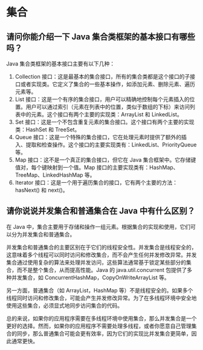# 集合

## 请问你能介绍一下 Java 集合类框架的基本接口有哪些吗？

Java 集合类框架的基本接口主要有以下几种：

1. Collection 接口：这是最基本的集合接口，所有的集合类都是这个接口的子接口或者实现类。它定义了集合的一些基本操作，如添加元素、删除元素、遍历元素等。
2. List 接口：这是一个有序的集合接口，用户可以精确地控制每个元素插入的位置。用户可以通过索引（元素在列表中的位置，类似于数组的下标）来访问列表中的元素。这个接口有两个主要的实现类：ArrayList 和 LinkedList。
3. Set 接口：这是一个不包含重复元素的集合接口。这个接口有两个主要的实现类：HashSet 和 TreeSet。
4. Queue 接口：这是一个特殊的集合接口，它在处理元素时提供了额外的插入、提取和检查操作。这个接口的主要实现类有：LinkedList、PriorityQueue 等。
5. Map 接口：这不是一个真正的集合接口，但它在 Java 集合框架中。它存储键值对，每个键映射到一个值。Map 接口的主要实现类有：HashMap、TreeMap、LinkedHashMap 等。
6. Iterator 接口：这是一个用于遍历集合的接口，它有两个主要的方法：hasNext() 和 next()。

## 请你说说并发集合和普通集合在 Java 中有什么区别？

在 Java 中，集合主要用于存储和操作一组元素。根据集合的实现和使用，它们可以分为并发集合和普通集合。

并发集合和普通集合的主要区别在于它们的线程安全性。并发集合是线程安全的，这意味着多个线程可以同时访问和修改集合，而不会产生任何并发修改异常。并发集合通过使用复杂的算法来处理并发访问，这些算法通常基于锁定某些部分的集合，而不是整个集合，从而提高性能。Java 的 java.util.concurrent 包提供了多种并发集合，如 ConcurrentHashMap，CopyOnWriteArrayList 等。

另一方面，普通集合（如 ArrayList，HashMap 等）不是线程安全的。如果多个线程同时访问和修改集合，可能会产生并发修改异常。为了在多线程环境中安全地使用这些集合，必须显式地同步访问集合的代码。

总的来说，如果你的应用程序需要在多线程环境中使用集合，那么并发集合是一个更好的选择。然而，如果你的应用程序不需要处理多线程，或者你愿意自己管理集合的同步，那么普通集合可能会更有效率，因为它们的实现比并发集合更简单，因此通常更快。
